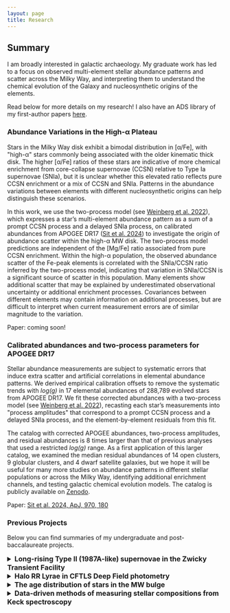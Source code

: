 ```yaml
---
layout: page
title: Research
---
```


## Summary
I am broadly interested in galactic archaeology. My graduate work has led to a focus on observed multi-element stellar abundance patterns and scatter across the Milky Way, and interpreting them to understand the chemical evolution of the Galaxy and nucleosynthetic origins of the elements.

Read below for more details on my research! I also have an ADS library of my first-author papers [here](https://ui.adsabs.harvard.edu/search/q=docs(library%2FF836HkVxQEuV4XQMSlMtdQ)&sort=date%20desc%2C%20bibcode%20desc&p_=0).

### Abundance Variations in the High-α Plateau
Stars in the Milky Way disk exhibit a bimodal distribution in [α/Fe], with "high-α" stars commonly being associated with the older kinematic thick disk. The higher [α/Fe] ratios of these stars are indicative of more chemical enrichment from core-collapse supernovae (CCSN) relative to Type Ia supernovae (SNIa), but it is unclear whether this elevated ratio reflects pure CCSN enrichment or a mix of CCSN and SNIa. Patterns in the abundance variations between elements with different nucleosynthetic origins can help distinguish these scenarios. 

In this work, we use the two-process model (see [Weinberg et al. 2022](https://ui.adsabs.harvard.edu/abs/2022ApJS..260...32W/abstract)), which expresses a star’s multi-element abundance pattern as a sum of a prompt CCSN process and a delayed SNIa process, on calibrated abundances from APOGEE DR17 ([Sit et al. 2024](https://ui.adsabs.harvard.edu/abs/2024ApJ...970..180S/abstract)) to investigate the origin of abundance scatter within the high-α MW disk. The two-process model predictions are independent of the [Mg/Fe] ratio associated from pure CCSN enrichment. Within the high-α population, the observed abundance scatter of the Fe-peak elements is correlated with the SNIa/CCSN ratio inferred by the two-process model, indicating that variation in SNIa/CCSN is a significant source of scatter in this population. Many elements show additional scatter that may be explained by underestimated observational uncertainty or additional enrichment processes. Covariances between different elements may contain information on additional processes, but are difficult to interpret when current measurement errors are of similar magnitude to the variation.

Paper: coming soon!

### Calibrated abundances and two-process parameters for APOGEE DR17
Stellar abundance measurements are subject to systematic errors that induce extra scatter and artificial correlations in elemental abundance patterns. We derived empirical calibration offsets to remove the systematic trends with *log(g)* in 17 elemental abundances of 288,789 evolved stars from APOGEE DR17. We fit these corrected abundances with a two-process model (see [Weinberg et al. 2022](https://ui.adsabs.harvard.edu/abs/2022ApJS..260...32W/abstract)), recasting each star’s measurements into "process amplitudes" that correspond to a prompt CCSN process and a delayed SNIa process, and the element-by-element residuals from this fit.

The catalog with corrected APOGEE abundances, two-process amplitudes, and residual abundances is 8 times larger than that of previous analyses that used a restricted *log(g)* range. As a first application of this larger catalog, we examined the median residual abundances of 14 open clusters, 9 globular clusters, and 4 dwarf satellite galaxies, but we hope it will be useful for many more studies on abundance patterns in different stellar populations or across the Milky Way, identifying additional enrichment channels, and testing galactic chemical evolution models. The catalog is publicly available on [Zenodo](https://doi.org/10.5281/zenodo.10659204).

Paper: [Sit et al. 2024, ApJ, 970, 180](https://ui.adsabs.harvard.edu/abs/2024ApJ...970..180S/abstract)

### Previous Projects
Below you can find summaries of my undergraduate and post-baccalaureate projects.
<details><summary style="font-size:1rem; font-weight:bold">Long-rising Type II (1987A-like) supernovae in the Zwicky Transient Facility</summary>

<p>SN 1987A was an unusual hydrogen-rich core-collapse supernova originating from a blue supergiant star. Similar blue supergiant explosions are a small family of events, and are broadly characterized by their long rises to peak brightness. The Zwicky Transient Facility Census of the Local Universe (CLU) experiment aims to construct a spectroscopically complete sample of transients occurring in galaxies from the CLU galaxy catalog. We identify 13 long-rising (>40 days) Type II SNe from the volume-limited CLU experiment during a 3.5 year period from 2018 June to 2021 December, approximately doubling the previously known number of these events. We present photometric and spectroscopic data of these 13 events, finding peak r-band absolute magnitudes ranging from -15.6 to -17.5 mag and the tentative detection of Ba II lines, which were unusually strong in SN 1987A, in nine events. Using our CLU sample, we derive a the first volumetric rate of these events from a large, systematic, volume-limited experiment and find that long-rising Type II SNe occur at ≈1.4% of the total CCSN rate.</p>

<p>Paper: <a href="https://ui.adsabs.harvard.edu/abs/2023ApJ...959..142S/abstract">Sit et al. 2023, ApJ, 959, 142</a></p>

</details>

<details><summary style="font-size:1rem; font-weight:bold">Halo RR Lyrae in CFTLS Deep Field photometry</summary>

<p>RR Lyrae are old, short-period variable stars that are excellent tracers of the Milky Way's stellar halo because they are standard candles through their period-luminosity-metallicity relation and have a characteric light curve shape that makes them relatively easy to identify. We use the multi-band timeseries data from the Canada-France-Hawaii Telescope Legacy Survey (CFHTLS) Deep Fields to find RR Lyrae and separate them from active galactic nuclei (AGN) and quasars, which are significant sources of contamination when identifying faint RR Lyrae. Objects likely to have true intrinsic variation are identified through error characteriziation and sigma clipping. The Lomb-Scargle periodogram is used to detect periodic signals in these objects, and the periods are then used to create phase-folded light curves for visual vetting and further analysis. As a proof of concept, two known RR Lyrae from the Pan-STARRS1 (PS1) 3π survey were identified in the CFHTLS data and processed to produce high-cadence phase-folded light curves.</p>

<p>A poster of this work was presented at AAS 240 in June 2022 by high school students Joanne Zhao and Christopher Donnelly, who I mentored through UC Santa Cruz's <a href="https://sip.ucsc.edu/">Science Internship Program</a> in summer 2021!</p>

</details>

<details><summary style="font-size:1rem; font-weight:bold">The age distribution of stars in the MW bulge</summary>

<p>Data-driven methods and large surveys enable stellar ages and precision chemical abundances to be determined for vast regions of the Milky Way. We use the data-driven approach of <a href="https://ui.adsabs.harvard.edu/abs/2015ApJ...808...16N/abstract"><em>The Cannon</em></a> to infer the ages and abundances for 125,367 stars using spectra from APOGEE DR14. We examine the ages and metallicities of 1654 bulge stars within a Galactic radius of 3.5 kpc and found that stars in the bulge are about twice as old compared to those in the solar neighborhood, with a larger scatter in metallicity [Fe/H]. The age gradient comes primarily from the low-α stars. Along the Galactic plane, the most central field in the bulge shows by far the largest dispersion in [Fe/H] and line-of-sight velocity, and simultaneously the smallest dispersion in age. Moving out in Galactic longitude, the stars become kinematically colder and less dispersed in [Fe/H], but show a much broader range of ages.</p>

<p>Paper: <a href="https://ui.adsabs.harvard.edu/abs/2020ApJ...900....4S/abstract">Sit & Ness 2020, ApJ, 900, 1</a></p>

</details>

<details><summary style="font-size:1rem; font-weight:bold">Data-driven methods of measuring stellar compositions from Keck spectroscopy</summary>

<p>Stellar abundances are traditionally measured from spectra by fitting the observed line strengths to synthetic spectra, which partially depend on highly uncertain atomic data and make assumptions that can be overly simplistic. On the other hand, data-driven methods to measure abundances do not rely directly on the underlying physics of stellar spectra. In this project, we used the data-driven code <a href="https://ui.adsabs.harvard.edu/abs/2015ApJ...808...16N/abstract"><em>The Cannon</em></a> to measure the abundances of stars observed by the DEIMOS spectrograph on the Keck telescope. We create a combined dataset of DEIMOS spectra of stars from nearby globular clusters and dwarf galaxies with known abundance measurements from <em>ab initio</em> spectral synthesis, then train <em>The Cannon</em> on the highest signal-to-noise spectra. We assess the ability of <em>The Cannon</em> to recover the effective temperatures, metallicities, and the abundances of Mg, Si, Ca, and Ti by comparing the original values to those returned by <em>The Cannon</em> and find that <em>The Cannon</em> performs more poorly than expected at lower signal-to-noise.</p>

</details>